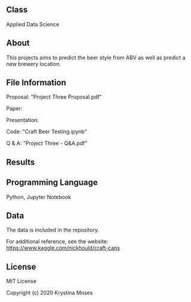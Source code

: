 ## Class
Applied Data Science

## About
This projects aims to predict the beer style from ABV as well as predict a new brewery location.

## File Information
Proposal: "Project Three Proposal.pdf"

Paper: 

Presentation: 

Code: "Craft Beer Testing.ipynb"

Q & A: "Project Three - Q&A.pdf"

## Results

## Programming Language
Python, Jupyter Notebook

## Data
The data is included in the repository.

For additional reference, see the website: https://www.kaggle.com/nickhould/craft-cans

## License
MIT License

Copyright (c) 2020 Krystina Moses
